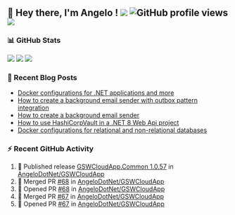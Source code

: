 ## 👋 Hey there, I'm Angelo ! ![](https://img.shields.io/badge/Intel-Core_i5_12th-0071C5?style=for-the-badge&logo=intel&logoColor=white) ![GitHub profile views](https://komarev.com/ghpvc/?username=angelodotnet&color=blue&style=for-the-badge) <a href="https://www.buymeacoffee.com/angelodotnet" target="_blank"><img src="https://img.shields.io/badge/Buy%20Me%20A%20Coffee-FFDD00.svg?style=for-the-badge&logo=Buy-Me-A-Coffee&logoColor=black"></a>
<!--[![GitHub followers](https://img.shields.io/github/followers/angelodotnet?label=GitHub%20Followers&style=for-the-badge)](https://github.com/angelodotnet) -->
<!--<a href="https://dev.to/angelodotnet" target="_blank"><img src="https://img.shields.io/badge/dev.to-0A0A0A.svg?style=for-the-badge&logo=devdotto&logoColor=white"></a>-->
<!--
### HacktoberFest 2024
[![An image of @angeloit87's Holopin badges, which is a link to view their full Holopin profile](https://holopin.me/angeloit87)](https://holopin.io/@angeloit87)

### 📱 Contact me
<a href="https://dev.to/angelodotnet"><img src="https://img.shields.io/badge/dev.to-0A0A0A.svg?style=for-the-badge&logo=devdotto&logoColor=white"></a>
-->
### 📊 GitHub Stats
![](http://github-profile-summary-cards.vercel.app/api/cards/profile-details?username=angelodotnet&theme=darcula)
![](http://github-profile-summary-cards.vercel.app/api/cards/stats?username=angelodotnet&theme=darcula)
![](http://github-profile-summary-cards.vercel.app/api/cards/repos-per-language?username=angelodotnet&theme=darcula)

### 📝 Recent Blog Posts
<!-- BLOG-POST-LIST:START -->
- [Docker configurations for .NET applications and more](https://dev.to/angelodotnet/docker-configurations-for-net-applications-and-more-1pg8)
- [How to create a background email sender with outbox pattern integration](https://dev.to/angelodotnet/example-to-create-a-background-email-sender-with-outbox-pattern-integration-4cdl)
- [How to create a background email sender](https://dev.to/angelodotnet/example-to-create-a-background-email-sender-31i)
- [How to use HashiCorpVault in a .NET 8 Web Api project](https://dev.to/angelodotnet/how-to-use-hashicorpvault-in-a-net-8-web-api-project-1f1m)
- [Docker configurations for relational and non-relational databases](https://dev.to/angelodotnet/docker-configurations-for-relational-and-non-relational-databases-ekc)
<!-- BLOG-POST-LIST:END -->

### ⚡ Recent GitHub Activity
<!--START_SECTION:activity-->
1. 🚀 Published release [GSWCloudApp.Common 1.0.57](https://github.com/AngeloDotNet/GSWCloudApp/releases/tag/Common_v1.0.57) in [AngeloDotNet/GSWCloudApp](https://github.com/AngeloDotNet/GSWCloudApp)
2. 🎉 Merged PR [#68](https://github.com/AngeloDotNet/GSWCloudApp/pull/68) in [AngeloDotNet/GSWCloudApp](https://github.com/AngeloDotNet/GSWCloudApp)
3. 💪 Opened PR [#68](https://github.com/AngeloDotNet/GSWCloudApp/pull/68) in [AngeloDotNet/GSWCloudApp](https://github.com/AngeloDotNet/GSWCloudApp)
4. 🎉 Merged PR [#67](https://github.com/AngeloDotNet/GSWCloudApp/pull/67) in [AngeloDotNet/GSWCloudApp](https://github.com/AngeloDotNet/GSWCloudApp)
5. 💪 Opened PR [#67](https://github.com/AngeloDotNet/GSWCloudApp/pull/67) in [AngeloDotNet/GSWCloudApp](https://github.com/AngeloDotNet/GSWCloudApp)
<!--END_SECTION:activity-->
